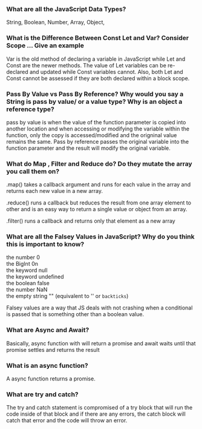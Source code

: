 <h3>What are all the JavaScript Data Types?</h3>
String, Boolean, Number, Array, Object,

<h3>What is the Difference Between Const Let and Var? Consider Scope ... Give an example</h3>

Var is the old method of declaring a variable in JavaScript while Let and Const are the newer methods. The value of Let variables can be re-declared and updated while Const variables cannot. Also, both Let and Const cannot be assessed if they are both declared within a block scope. 


<h3>Pass By Value vs Pass By Reference? Why would you say a String is pass by value/ or a value type? Why is an object a reference type?</h3>
pass by value is when the value of the function parameter is copied into another location and when accessing or modifying the variable within the function, only the copy is accessed/modified and the origninal value remains the same. Pass by reference passes the original variable into the function parameter and the result will modify the original variable. 


<h3>What do Map , Filter and Reduce do? Do they mutate the array you call them on? </h3>

.map() takes a callback argument and runs for each value in the array and returns each new value in a new array.

.reduce() runs a callback but reduces the result from one array element to other and is an easy way to return a single value or object from an array. 

.filter() runs a callback and returns only that element as a new array 

<h3>What are all the Falsey Values in JavaScript? Why do you think this is important to know?</h3>

the number 0 </br>
the BigInt 0n </br>
the keyword null </br>
the keyword undefined </br>
the boolean false </br>
the number NaN </br>
the empty string "" (equivalent to '' or `backticks`) </br>

Falsey values are a way that JS deals with not crashing when a conditional is passed that is something other than a boolean value.

<h3>What are Async and Await?</h3>

Basically, async function with will return a promise and await waits until that promise settles and returns the result 

<h3>What is an async function?</h3>

A async function returns a promise. 

<h3>What are try and catch?</h3>

The try and catch statement is compromised of a try block that will run the code inside of that block and if there are any errors, the catch block will catch that error and the code will throw an error.

